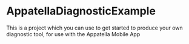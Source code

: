 # AppatellaDiagnosticExample
This is a project which you can use to get started to produce your own diagnostic tool, for use with the Appatella Mobile App

